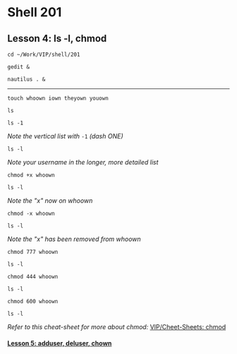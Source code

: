 # Shell 201
## Lesson 4: ls -l, chmod

`cd ~/Work/VIP/shell/201`

`gedit &`

`nautilus . &`
___

`touch whoown iown theyown youown`

`ls`

`ls -1`

*Note the vertical list with* `-1` *(dash ONE)*

`ls -l`

*Note your username in the longer, more detailed list*

`chmod +x whoown`

`ls -l`

*Note the "x" now on whoown*

`chmod -x whoown`

`ls -l`

*Note the "x" has been removed from whoown*

`chmod 777 whoown`

`ls -l`

`chmod 444 whoown`

`ls -l`

`chmod 600 whoown`

`ls -l`

*Refer to this cheat-sheet for more about chmod:* [VIP/Cheet-Sheets: chmod](https://github.com/inkVerb/VIP/blob/master/Cheat-Sheets/chmod)

#### [Lesson 5: adduser, deluser, chown](https://github.com/inkVerb/vip/blob/master/201-shell/Lesson-05.md)

